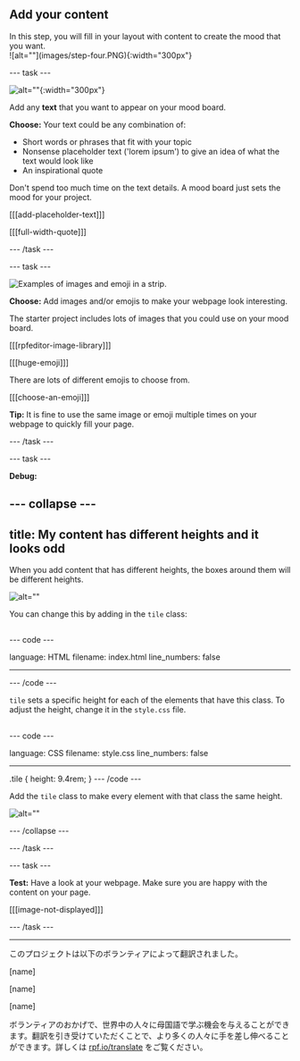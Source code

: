 ## Add your content

<div style="display: flex; flex-wrap: wrap">
<div style="flex-basis: 200px; flex-grow: 1; margin-right: 15px;">
In this step, you will fill in your layout with content to create the mood that you want. 
</div>
<div>
![alt=""](images/step-four.PNG){:width="300px"}
</div>
</div>

--- task ---

![alt=""](images/text-examples.png){:width="300px"}

Add any **text** that you want to appear on your mood board.

**Choose:** Your text could be any combination of:

- Short words or phrases that fit with your topic
- Nonsense placeholder text ('lorem ipsum') to give an idea of what the text would look like
- An inspirational quote

Don't spend too much time on the text details. A mood board just sets the mood for your project.

[[[add-placeholder-text]]]

[[[full-width-quote]]]

--- /task ---

--- task ---

![Examples of images and emoji in a strip.](images/image-emoji-strip.png)

**Choose:** Add images and/or emojis to make your webpage look interesting.

The starter project includes lots of images that you could use on your mood board.

[[[rpfeditor-image-library]]]

[[[huge-emoji]]]

There are lots of different emojis to choose from.

[[[choose-an-emoji]]]

**Tip:** It is fine to use the same image or emoji multiple times on your webpage to quickly fill your page.

--- /task ---

--- task ---

**Debug:**

--- collapse ---
---
title: My content has different heights and it looks odd
---

When you add content that has different heights, the boxes around them will be different heights.

![alt=""](images/different-heights.png)

You can change this by adding in the `tile` class:

##
--- code ---

language: HTML
filename: index.html
line_numbers: false

---

<div class="tile">
--- /code ---

`tile` sets a specific height for each of the elements that have this class. To adjust the height, change it in the `style.css` file.

##
--- code ---

language: CSS
filename: style.css
line_numbers: false

---

.tile {
height: 9.4rem;
}
--- /code ---

Add the `tile` class to make every element with that class the same height.

![alt=""](images/same-height.png)

--- /collapse ---

--- /task ---

--- task ---

**Test:** Have a look at your webpage. Make sure you are happy with the content on your page.

[[[image-not-displayed]]]

--- /task ---

***
このプロジェクトは以下のボランティアによって翻訳されました。

[name]

[name]

[name]

ボランティアのおかげで、世界中の人々に母国語で学ぶ機会を与えることができます。翻訳を引き受けていただくことで、より多くの人々に手を差し伸べることができます。詳しくは [rpf.io/translate](https://rpf.io/translate) をご覧ください。
